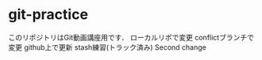 # git-practice
このリポジトリはGit動画講座用です．
ローカルリポで変更
conflictブランチで変更
github上で更新
stash練習(トラック済み)
Second change
